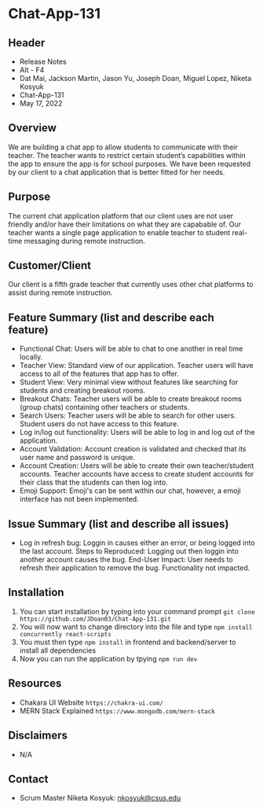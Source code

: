 # Chat-App-131
## Header
- Release Notes
- Alt - F4
- Dat Mai, Jackson Martin, Jason Yu, Joseph Doan, Miguel Lopez, Niketa Kosyuk
- Chat-App-131
- May 17, 2022
## Overview
We are building a chat app to allow students to communicate with their teacher. The teacher wants to restrict certain student’s capabilities within the app to ensure the app is for school purposes. We have been requested by our client to a chat application that is better fitted for her needs.
## Purpose
The current chat application platform that our client uses are not user friendly and/or have their limitations on what they are capabable of. Our teacher wants a single page application to enable teacher to student real-time messaging during remote instruction.
## Customer/Client
Our client is a fifth grade teacher that currently uses other chat platforms to assist during remote instruction.
## Feature Summary (list and describe each feature)
- Functional Chat: Users will be able to chat to one another in real time locally. 
- Teacher View: Standard view of our application. Teacher users will have access to all of
    the features that app has to offer.
- Student View: Very minimal view without features like searching for students and creating
    breakout rooms.
- Breakout Chats: Teacher users will be able to create breakout rooms (group chats) containing
    other teachers or students.
- Search Users: Teacher users will be able to search for other users. Student users do not have
    access to this feature.
- Log in/log out functionality: Users will be able to log in and log out of the application.
- Account Validation: Account creation is validated and checked that its user name and password
    is unique.
- Account Creation: Users will be able to create their own teacher/student accounts.
    Teacher accounts have access to create student accounts for their class that the students
    can then log into.
- Emoji Support: Emoji's can be sent within our chat, however, a emoji interface has not been
    implemented.
## Issue Summary (list and describe all issues)
- Log in refresh bug: Loggin in causes either an error, or being logged into the last account.
    Steps to Reproduced: Logging out then loggin into another account causes the bug.
    End-User Impact: User needs to refresh their application to remove the bug. Functionality
        not impacted.
## Installation
1. You can start installation by typing into your command prompt `git clone https://github.com/JDoan03/Chat-App-131.git`
2. You will now want to change directory into the file and type `npm install concurrently react-scripts`
3. You must then type `npm install` in frontend and backend/server to install all dependencies
4. Now you can run the application by tpying `npm run dev`
## Resources
- Chakara UI Website `https://chakra-ui.com/`
- MERN Stack Explained `https://www.mongodb.com/mern-stack`
## Disclaimers
- N/A
## Contact
- Scrum Master Niketa Kosyuk: nkosyuk@csus.edu